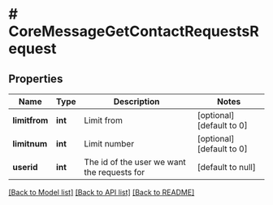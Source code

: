 # # CoreMessageGetContactRequestsRequest

## Properties

Name | Type | Description | Notes
------------ | ------------- | ------------- | -------------
**limitfrom** | **int** | Limit from | [optional] [default to 0]
**limitnum** | **int** | Limit number | [optional] [default to 0]
**userid** | **int** | The id of the user we want the requests for | [default to null]

[[Back to Model list]](../../README.md#models) [[Back to API list]](../../README.md#endpoints) [[Back to README]](../../README.md)
